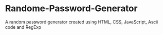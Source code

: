 # Randome-Password-Generator
A random password generator created using HTML, CSS, JavaScript, Ascii code and RegExp
